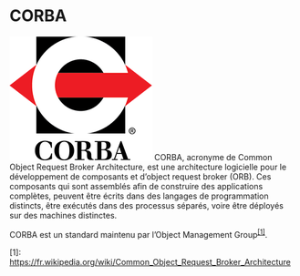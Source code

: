 # CORBA
![](corbaicon.png)
CORBA, acronyme de Common Object Request Broker Architecture, 
est une architecture logicielle pour le développement de composants et d’object request broker (ORB). 
Ces composants qui sont assemblés afin de construire des applications complètes, 
peuvent être écrits dans des langages de programmation distincts, 
être exécutés dans des processus séparés, voire être déployés sur des machines distinctes.

CORBA est un standard maintenu par l’Object Management Group<sup>[[1]](#alchemy-docs-1)</sup>.



<a name="sqlalchemy-docs-1">[1]</a>: https://fr.wikipedia.org/wiki/Common_Object_Request_Broker_Architecture
